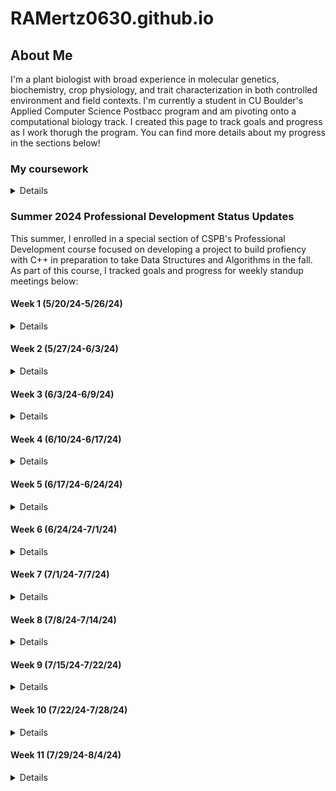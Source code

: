 # RAMertz0630.github.io

## About Me

I'm a plant biologist with broad experience in molecular genetics, biochemistry, crop physiology, and trait characterization in both controlled environment and field contexts. I'm currently a student in CU Boulder's Applied Computer Science Postbacc program and am pivoting onto a computational biology track. I created this page to track goals and progress as I work thorugh the program. You can find more details about my progress in the sections below!

### My coursework
<details>
<br>
<table>
<tr>
<th>Semester</th>
<th>Course Name</th>
<th>Languages Utilized</th>
</tr>
<tr>
<td>Sp 24</td>
<td>Intro Comp Sci</td>  
<td>Python, C++</td>
</tr>
<tr>
<td>Sp 24</td>
<td>Discrete Structures</td>
<td>Python</td>
</tr>
<tr>
<td>Su 24</td>
<td>Intro to Data Science Algorithms</td>
<td>Python</td>
</tr>
<tr>
<td>Su 24</td>
<td>Information Visualization</td>
<td>Python</td>
</tr>
<tr>
<td>Su 24</td>
<td>Professional Development</td>
<td>C++</td>
</tr>
</table>
<br>  
</details>

### Summer 2024 Professional Development Status Updates

This summer, I enrolled in a special section of CSPB's Professional Development course focused on developing a project to build profiency with C++ in preparation to take Data Structures and Algorithms in the fall. As part of this course, I tracked goals and progress for weekly standup meetings below:

#### Week 1 (5/20/24-5/26/24)

<details>
<br>
<b>Progress to Date</b><br>
<ul>
  <li>Reviewed all orientation materials on Moodle</li>
  <li>Created personal Github page to publish status updates</li>
</ul>
<b>Goals for Next Week</b><br>
<ul>
  <li>My current objective is to define my primary goal for the summer: am I mainly building fluency with C++ to limit the risk of juggling unfamiliar coding frameworks and new math concepts simultaneously in the fall, or am I pursuing a dual purpose project that will accomplish the former goal and teach me something useful that I can carry forward onto the data science track?</li>
</ul>
<b>Successess & Challenges</b><br>
<ul>
  <li>Setting up a Github page was new to me and entailed a bit of a learning curve.</li>
  <li>All of my prior data science/comp bio experience has only involved Python and R; I'm currently doing some exploratory research to understand the utility of delving deeply into C++ if I want to stay on this track.</li>
</ul>
</details>

#### Week 2 (5/27/24-6/3/24)

<details>
<br>
<b>What did you do last week?</b><br>
<ul>
  <li>Created personal github page</li>
  <li>Researched data science applications of C++ to refine primary goal (general fluency vs specific project).</li>
  <li>Determined that my primary goal is to build general fluency in C++ in preparation for fall enrollment in CSPB 2270 rather than to pursue a specific data science-facing project.</li>
  <li>Joined Exercism; completed first 3 exercises recommended by Taylor and all prerequisite learning mode exercises to access them.</li>
  <li>Identified a Udemy course to reinforce and move beyond concepts covered in 1300</li>
</ul>
<b>What do you plan to do this week?</b><br>
<ul>
  <li>Finish all remaining week 1-2 Exercism problems recommended by Taylor (Grade, Interest, Election, Trolls), join Sunday office hour to discuss solutions.</li>
  <li>Start on Taylor's recommended Exercism problems for week 3-4 as soon as they're posted.</li>
  <li>Skim/Quickly review exercises in Udemy curriculum on variables, statements, control flow, strings, and functions; delve deeply on arrays/vectors and pointers if time permits. Make this the primary goal of week 4 if not.</li>
</ul>
<b>Are there any impediments in your way?</b><br>
<ul>
  <li>Formatting issues with personal page; the markdown preview (MD_Preview.png) looks fine, but visiting the URL itself (Visiting_URL.png) shows that the formatting on the markdown text that I have collapsed in a details field is lost and creates gibberish.</li>
  <li>A quick search revealed that this might be an issue with translating Markdown to HTML. Beyond that, I don't know how to fix it and it's a time-unbound problem separate from my primary goal of spending 4h each week getting better at C++, so I intend to devote some spare time on evenings and weekends to tackling it before websites are due.</li>
</ul>
<b>Reflection on the process you used last week, how can you make the process work better?</b><br>
<ul>
  <li>Last week's goal was exploration and refinement of goals. Now that this is complete, the next step is to figure out most efficient cadence to integrate the two components of my project (general learning through structured coursework and challenge problems to build fluency) into the four hours I have allocated each week.</li>
</ul>

</details>

#### Week 3 (6/3/24-6/9/24)

<details>
<br>
<b>What did you do last week?</b><br>
<ul>
  <li>Drafted, revised, and submitted Project Plan for review.</li>
  <li>Posted update to personal Github page.</li>
</ul>
<b>What do you plan to do this week?</b><br>
<ul>
  <li>Get back on track with Exercism puzzles; for the Week 3-4 recommended exercises, I got "Log Levels" and "Last Will" done last week; I still need to get the other 3 and as many additional ones in Strings, Loops, and Numbers done as possible to stay on track for Primary Goal 1 in my project proposal.</li>
</ul>
<b>Are there any impediments in your way?</b><br>
<ul>
  <li>I still need to fix the syntax issue on my project website before it's due.</li>
</ul>
<b>Reflection on the process you used last week, how can you make the process work better?</b><br>
<ul>
  <li>Although I'm dedicating the required amount of time to this class, I'm not allocating long enough daily time blocks to be maximally effective. In my current 1-1.5h increments, if I hit one major blocker or knowledge gap, the session is over before I can finish troubleshooting and complete a milestone.</li>
  <li>Starting next week, I plan to trial one contiguous 3 hour block for major project work and a 1.5 hour block for class requirements (peer reviews, drafting and posting progress and feedback) and benchmark my progress on project objectives against the average rate for Weeks 2-3.</li>
</ul>
</details>

#### Week 4 (6/10/24-6/17/24)

<details>
<br>
<b>What did you do last week?</b><br>
<ul>
  <li>Reviewed all 4 assigned Project Plans.</li>
  <li>Attempted Exercism problem "reverse string" and hit a blocker.</li>
  <li>Posted update to personal Github page.</li>
</ul>
<b>?What do you plan to do this week?</b><br>
<ul>
  <li>Revise Project Proposal (too ambitious for allotted time given learning time)</li>
  <li>Review Sections 7 (Arrays and Vectors) and 10 (Characters and Strings)</li>
  <li>Return to Exercism Puzzles and solve all incomplete Puzzles recommended for Weeks 2-6.</li>
</ul>
<b>Are there any impediments in your way?</b><br>
<ul>
  <li>I need to fix the syntax issue on my project website this week.</li>
  <li>I have more of a learning curve than I thought for modern C++ coming out of CSPB 1300; I need to increase the amount of structured study time in my Udemy course and decrease the amount of target Exercises I plan to get done each week until I have a better grasp of header files and how to use items from the std library without "using namespace std".</li>
</ul>
<b>Reflection on the process you used last week, how can you make the process work better?</b>
<ul>
  <li>Using a contiguous 3 hour block for major project work and a 1.5 hour block for class requirements (peer reviews, drafting and posting progress and feedback) worked really well this week. I intend to continue this cadence for the foreseeable future.</li>
</ul>
</details>

#### Week 5 (6/17/24-6/24/24)

<details>
<br>
<b>What did you do last week?</b><br>
<ul>
  <li>Reviewed feedback on my project plan.</li>
  <li>Devoted more time to structured learning; reviewed sections 1-10 in my Udemy course, with an emphasis on Sections 7 (Arrays and Vectors) and 10 (Characters and Strings)</li>
  <li>Finished Week 1-2 recommended exercise "Making the Grade" after reviewing vectors.</li>
  <li>Posted update to personal Github page.</li>
</ul>
<b>What do you plan to do this week?</b><br>
<ul>
  <li>Get unstuck on all recommended Exercises requiring std::string methods (Phone Number, Word Count, Matching Brackets)</li>
  <li>On own time, review Udemy syllabus through Section 13 (OOP - Classes)</li>
  <li>After Section 13, attempt all recommended Exercises that involve classes (Election Day & Trolls from Week 1-2, Alien Game, Dr. Data from Week 3-4)</li>
</ul>
<b>Are there any impediments in your way?</b><br>
<ul>
  <li>A lot of Exercises on my to-do list require a better understanding of std::string member functions in modern C++. I'm closing the knowledge gap this week.</li>
</ul>
<b>Reflection on the process you used last week, how can you make the process work better?</b><br>
<ul>
  <li>I got a lot of good feedback on my project proposal. I really appreciate the advice to prioritize quality of answers over quantity of exercises completed and have amended my project plan and weekly schedule accordingly:</li>
  <li>Finishing and discussing Taylor's assigned biweekly exercises is now higher priority than completing a certain number of exercises by a given date.</li>
  <li>My workflow now starts with attempting the exercises in order of assignment and pivoting to my Udemy course and textbook reading when I hit a blocker.</li>
  <li>Otherwise, I'm doing the Udemy work on my own time; there's not enough time in the semester to finish Exercises and complete a 40h structured class while "on the clock", but I still think both are important and should be done.</li>
  <li>Any extra time is spent completing exercises in assigned concept areas that haven't been recommended yet.</li>
  </ul>
    
</details>

#### Week 6 (6/24/24-7/1/24)

<details>
<br>
<b>What did you do last week?</b><br>
<ul>
  <li>Reviewed Udemy Unit 10 (Characters and Strings)</li>
  <li>Fully completed two Exercism exercises: Atbash Cipher and the recommended problem Matching Brackets</li>
  <li>Partially completed the recommended problem Phone Number (string parsing works; error handling tests beyond my current level)</li>
  <li>Researched HTML tags, fixed formatting issues on personal Github page.</li>
  <li>Posted update to personal Github page.</li>
</ul>
<b>What do you plan to do this week?</b><br>
<ul>
  <li>On own time, finish Section 13 (OOP - Classes)</li>
  <li>Attempt all recommended Exercises that involve classes (Election Day & Trolls from Week 1-2, Alien Game, Dr. Data from Week 3-4)</li>
</ul>
  <b>Are there any impediments in your way?</b><br>
<ul>
  <li>I'm still finding certain aspects of the Exercism UI unintuitive, but I'm learning a lot about unit tests and error handling through the struggle.</li>
</ul>
<b>Reflection on the process you used last week, how can you make the process work better?</b><br>
<ul>
  <li>Prioritizing quality of answers over quantity of exercises completed helped with time management.</li>
</ul>
</details>

#### Week 7 (7/1/24-7/7/24)

<details>
<br>
<b>What did you do last week?</b><br>
<ul>
  <li>Fully completed 6 Exercism puzzles related to strings, loops, and base conversion algorithms: "Protein Translation", "Rotational Cipher", "Bob", "Armstrong Numbers", "Eliud's Eggs", and "Trinary".</li>
  <li>Published all solutions on Exercism and also created a Github repo containing my Exercism code for the semester.</li>
  <li>Started working through Section 13 (OOP - Classes) of my Udemy course.</li>
  <li>Posted update to personal Github page.</li>
</ul>
<b>What do you plan to do this week?</b><br>
<ul>
  <li>Fully complete all recommended Exercises that involve classes (Election Day & Trolls from Week 1-2, Alien Game, Dr. Data from Week 3-4)</li>
  <li>Fully complete all learning path Exercises that involve number parsing (Luhn, Hexadecimal)</li>
  <li>Continue my Udemy course on my own time (next unit after Classes is Operator Overloading).</li>
</ul>
  <b>Are there any impediments in your way?</b><br>
<ul>
  <li>Not this week; I feel like I cleared a major blocker in getting so many exercises done!</li>
</ul>
<b>Reflection on the process you used last week, how can you make the process work better?</b><br>
<ul>
  <li>Being more mentally flexible about what times of day constitute "own time" versus "coursework" helped me to be more productive. I focus best early in the morning, so using that time to learn new concepts "on my own time" and then being "on the clock" solving exercises in the evenings led to a really productive week without a big increase in hours spent.</li>
</ul>
</details>

#### Week 8 (7/8/24-7/14/24)
<details>
<br>
<b>What did you do last week?</b><br>
<ul>
  <li>Finished about half of Section 13 (OOP - Classes) in my Udemy course</li>
  <li>Fully completed 1 Exercism puzzle related to classes: "Ellen's Alien Game"</li>
  <li>Completed Learning Resources assignment by completing a LinkedIn Learning course on creating interactive visualizations with Plotly and Dash</li>
  <li>Posted update to personal Github page.</li>  
</ul>
<b>What do you plan to do this week?</b>(Note: a lot of overlap with last week's plans; see impediments section)<br>
<ul>
  <li>Fully complete all remaining Exercises that involve classes (Election Day & Trolls from Week 1-2, Dr. Data from Week 3-4).</li>
  <li>Fully complete all learning path Exercises that involve number parsing (Luhn, Hexadecimal).</li>
  <li>Continue my Udemy course on my own time (next unit after Classes is Operator Overloading).</li>
</ul>
<b>Are there any impediments in your way?</b><br>
<ul>
  <li>Getting a lot of coding exercises done in a given week is contingent on a) Not having any other assignments due in CSPB 3112 that require "on-the-clock" time and b) Not having major projects or exams in CSPB 3022 or CSPB 4122 that compete for my "off-the-clock" time that I would otherwise spend on my Udemy course. Both blockers were in full effect this week and I didn't get many exercises done as a result.</li>
</ul>
<b>Reflection on the process you used last week, how can you make the process work better?</b><br>
<ul>
  <li>Only time can help with this blocker; by next week, my CSPB 3022 exam will be over and I won't be at peak workload on my CSPB 4122 project, so I'll have more "off-the-clock" time to work on skill development that I can use to spend my CSPB 3112 "on-the-clock" time on exercises.</li>
</ul>
</details>

#### Week 9 (7/15/24-7/22/24)
<details>
<br>
<b>What did you do last week?</b><br>
<ul>
<li>Finished remainder of Section 13 (OOP - Classes) in my Udemy course</li>
<li>Fully completed and published 2 Exercism puzzles related to checksum functions and base conversions: Luhn and Hexadecimal</li>
<li>Drafted, revised, and submitted Project Update Report</li>
<li>Posted update to personal Github page.</li>
</ul>
<b>What do you plan to do this week?</b><br>
<ul>
<li>Finish Pointers and References unit in my Udemy course on my own time.</li>
<li>Main Goal: Finish off Main Goal 1 from my proposal by finishing 3 remaining Exercism learning path exercises related to arrays and vectors (Sieve, Prime Factors, High Scores).</li>
<li>Stretch Goal: Try to get unblocked on as many remaining learning path Exercises that require OOP as possible (Election Day & Trolls from Week 1-2, Dr. Data from Week 3-4).</li>
</ul>
<b>Are there any impediments in your way?</b><br>
<ul>
  <li>Object-oriented programming has a steeper learning curve relative to procedural programming than I thought! I finished the unit on classes, but it will take time to internalize, and I'm currently really confused by how to use references correctly with objects.</li>
</ul>
<b>Reflection on the process you used last week, how can you make the process work better?</b><br>
<ul>
  <li>I think my time allocation is pretty well optimized at this point, but I feel like I could make faster progress if my Udemy course had more practice exercises interspersed with its lectures; I'm having info retention issues. I plan to try mixing in some lectures from Abdul Bari's DSA course next week now that I'm into data structures topics in earnest to see if this helps; it looks like his class offers more exercises.</li>
</ul>
</details>

#### Week 10 (7/22/24-7/28/24)
<details>
<br>
<b>What did you do last week?</b><br>
<ul>
  <li>My time was about a 50:50 blend of structured coursework and exercises this week.</li>
  <li>I got about a quarter of the way through the course material for References that I need for Main Goal 2.</li>
  <li>Fully completed and published 1 Exercism puzzle related to prime factorization function: Prime Factors.</li>
  <li>Scoped the last remaining Puzzles for Main Goal 1: Sieve and High Scores. See below for blockers I'm working on.</li>
  <li>Posted update to personal Github page.</li>
</ul>
<b>What do you plan to do this week?</b><br>
<ul>
  <li>Finish rest of Pointers and References unit in my Udemy course.</li>
  <li>Finish last two Main Goal 1 exercises (Sieve, High Scores).</li>
  <li>Stretch Goal: Same as last week; try to get unblocked on Election Day & Trolls from Week 1-2, Dr. Data from Week 3-4.</li>
</ul>
<b>Are there any impediments in your way?</b><br>
<ul>
  <li>I expect my progress on to slow down from now until the end of the semester; the last exams and final projects in CSPB 3022 and CSPB 4122 are in full swing, and it's going to be challenging to allocate any discretionary time beyond the required 4h per week without sacrificing performance in my other two classes. Nonetheless, I should be able to complete Main Goal 1.</li>
  <li>These are the specific technical blockers I'm working on for exercises. For Sieve, I understand the math of the Sieve of Eratosthenes, but I'm not sure how to implement the algorithm to "mark out" multiples of values that have already been tested in my vector. For High Scores, I just need to spend more time familiarizing myself with the C++ algorithms library to pass the tests; it was brand-new to me before accessing this exercise.</li>
</ul>
<b>Reflection on the process you used last week, how can you make the process work better?</b><br>
<ul>
  <li>My process is well-honed; the chief blocker is finding discretionary hours beyond the core 4 hours/week to plug knowledge gaps when I suddenly discover that I don't know what I don't know (as for the algorithms library this week).</li>
</ul>
</details>

#### Week 11 (7/29/24-8/4/24)
<details>
  <br>
  <b>What did you do last week?</b><br>
  <ul>
    <li><b>Note:</b> Due to urgent exam and assignment deadlines in CSPB 3022, I've only completed 2 of my 4 required hours for CSPB 3112 for this week as of this evening. The remaining 2 hours will be completed tomorrow afternoon after tonight's standup post deadline. The time allotment and exercise plans described in this post include my plan for tomorrow afternoon, which is to focus on coding exercises to complete Main Goal 1: Sieve and High Scores.</li>
    <li>My time was about a 75:25 blend of structured coursework and exercises this week.</li>
    <li>I finished the remaining course material on References that I need for Main Goal 2.</li>
    <li>Posted update to personal Github page.</li>
  </ul>
  <b>What do you plan to do this week?</b><br>
  <ul>
    <li>Deprioritize coursework to devote as much time as possible to remaining unfinished Puzzles in Main Goals 1 and 2.</li>
    <li>Main Goal: Promoted from stretch goal last 2 weeks; try to get unblocked on Election Day & Trolls from Week 1-2, Dr. Data from Week 3-4.</li>
    <li>Stretch Goal: Complete as many remaining Main Goal 2 exercises related to Enumerations, Switch Statements, Headers, and Functions as possible.</li>
    <li>Required course milestone: Draft final report.</li>
  </ul>
  <b>Are there any impediments in your way?</b><br>
  <ul>
    <li>Same blocker as last week; finals crunch time is in full swing and finding discretionary time beyond the mandatory 4h block dedicated to this class is very difficult.</li>
  </ul>
  <b>Reflection on the process you used last week, how can you make the process work better?</b><br>
  <ul>
    <li>Being aware of my tendency to go off on curiosity-driven tangents and maintaining top-down focus on the "need-to-haves" over the "nice-to-haves" is essential to staying productive during crunch times like this without burning the candle at both ends.</li>
  </ul>
</details>


